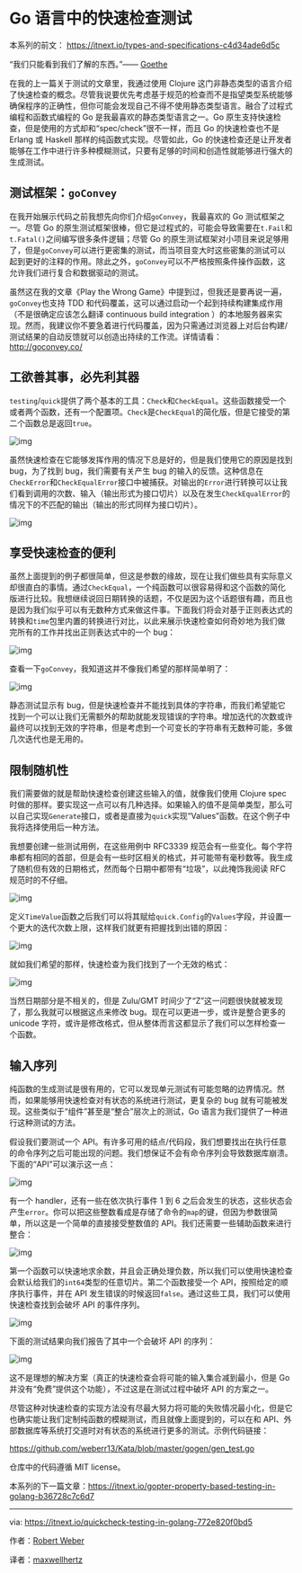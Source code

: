 # Go 语言中的快速检查测试

本系列的前文： <https://itnext.io/types-and-specifications-c4d34ade6d5c>

“我们只能看到我们了解的东西。”—— [Goethe](<https://en.wikipedia.org/wiki/Johann_Wolfgang_von_Goethe>)

在我的上一篇关于测试的文章里，我通过使用 Clojure 这门非静态类型的语言介绍了快速检查的概念。尽管我说要优先考虑基于规范的检查而不是指望类型系统能够确保程序的正确性，但你可能会发现自己不得不使用静态类型语言。融合了过程式编程和函数式编程的 Go 是我最喜欢的静态类型语言之一。Go 原生支持快速检查，但是使用的方式却和“spec/check”很不一样，而且 Go 的快速检查也不是 Erlang 或 Haskell 那样的纯函数式实现。尽管如此，Go 的快速检查还是让开发者能够在工作中进行许多种模糊测试，只要有足够的时间和创造性就能够进行强大的生成测试。

## 测试框架：`goConvey`

在我开始展示代码之前我想先向你们介绍`goConvey`，我最喜欢的 Go 测试框架之一。尽管 Go 的原生测试框架很棒，但它是过程式的，可能会导致需要在`t.Fail`和`t.Fatal()`之间编写很多条件逻辑；尽管 Go 的原生测试框架对小项目来说足够用了，但是`goConvey`可以进行更密集的测试，而当项目变大时这些密集的测试可以起到更好的注释的作用。除此之外，`goConvey`可以不严格按照条件操作函数，这允许我们进行复合和数据驱动的测试。

虽然这在我的文章《Play the Wrong Game》中提到过，但我还是要再说一遍，`goConvey`也支持 TDD 和代码覆盖，这可以通过启动一个起到持续构建集成作用（不是很确定应该怎么翻译 continuous build integration ）的本地服务器来实现。然而，我建议你不要急着进行代码覆盖，因为只需通过浏览器上对后台构建/测试结果的自动反馈就可以创造出持续的工作流。详情请看：<http://goconvey.co/>

## 工欲善其事，必先利其器

`testing`/`quick`提供了两个基本的工具：`Check`和`CheckEqual`。这些函数接受一个或者两个函数，还有一个配置项。`Check`是`CheckEqual`的简化版，但是它接受的第二个函数总是返回`true`。

![img](file:///H:/go/src/translation/QuickCheck%20Testing%20in%20Golang%20%E2%80%93%20ITNEXT_files/0_2qezPmGmV5CZQ2PB(1))

虽然快速检查在它能够发挥作用的情况下总是好的，但是我们使用它的原因是找到 bug，为了找到 bug，我们需要有关产生 bug 的输入的反馈。这种信息在`CheckError`和`CheckEqualError`接口中被捕获。对输出的`Error`进行转换可以让我们看到调用的次数、输入（输出形式为接口切片）以及在发生`CheckEqualError`的情况下的不匹配的输出（输出的形式同样为接口切片）。

![img](file:///H:/go/src/translation/QuickCheck%20Testing%20in%20Golang%20%E2%80%93%20ITNEXT_files/0_HU2q0vgYOV4_NOG-(1))

## 享受快速检查的便利

虽然上面提到的例子都很简单，但这是参数的缘故，现在让我们做些具有实际意义却很直白的事情。通过`CheckEqual`，一个纯函数可以很容易得和这个函数的简化版进行比较。我想继续说回日期转换的话题，不仅是因为这个话题很有趣，而且也是因为我们似乎可以有无数种方式来做这件事。下面我们将会对基于正则表达式的转换和`time`包里内置的转换进行对比，以此来展示快速检查如何奇妙地为我们做完所有的工作并找出正则表达式中的一个 bug：

![img](file:///H:/go/src/translation/QuickCheck%20Testing%20in%20Golang%20%E2%80%93%20ITNEXT_files/0_aqOo4T0mCxx_4Ybi(1))

查看一下`goConvey`，我知道这并不像我们希望的那样简单明了：

![img](file:///H:/go/src/translation/QuickCheck%20Testing%20in%20Golang%20%E2%80%93%20ITNEXT_files/0_e78RWmkJk_tblrJO(1))

静态测试显示有 bug，但是快速检查并不能找到具体的字符串，而我们希望能它找到一个可以让我们无需额外的帮助就能发现错误的字符串。增加迭代的次数或许最终可以找到无效的字符串，但是考虑到一个可变长的字符串有无数种可能，多做几次迭代也是无用的。

## 限制随机性

我们需要做的就是帮助快速检查创建这些输入的值，就像我们使用 Clojure spec 时做的那样。要实现这一点可以有几种选择。如果输入的值不是简单类型，那么可以自己实现`Generate`接口，或者是直接为`quick`实现“Values”函数。在这个例子中我将选择使用后一种方法。

我想要创建一些测试用例，在这些用例中 RFC3339 规范会有一些变化。每个字符串都有相同的首部，但是会有一些时区相关的格式，并可能带有毫秒数等。我生成了随机但有效的日期格式，然而每个日期中都带有“垃圾”，以此掩饰我阅读 RFC 规范时的不仔细。

![img](file:///H:/go/src/translation/QuickCheck%20Testing%20in%20Golang%20%E2%80%93%20ITNEXT_files/0_JPnHMZNm9sHCZeOw(1))

定义`TimeValue`函数之后我们可以将其赋给`quick.Config`的`Values`字段，并设置一个更大的迭代次数上限，这样我们就更有把握找到出错的原因：

![img](file:///H:/go/src/translation/QuickCheck%20Testing%20in%20Golang%20%E2%80%93%20ITNEXT_files/0_Xk1oVRFyuZULRU1Q(1))

就如我们希望的那样，快速检查为我们找到了一个无效的格式：

![img](file:///H:/go/src/translation/QuickCheck%20Testing%20in%20Golang%20%E2%80%93%20ITNEXT_files/0_pfXTE4R4w9hyuTmu(1))

当然日期部分是不相关的，但是 Zulu/GMT 时间少了“Z”这一问题很快就被发现了，那么我就可以根据这点来修改 bug。现在可以更进一步，或许是整合更多的 unicode 字符，或许是修改格式，但从整体而言这都显示了我们可以怎样检查一个函数。

## 输入序列

纯函数的生成测试是很有用的，它可以发现单元测试有可能忽略的边界情况。然而，如果能够用快速检查对有状态的系统进行测试，更复杂的 bug 就有可能被发现。这些类似于“组件”甚至是“整合”层次上的测试，Go 语言为我们提供了一种进行这种测试的方法。

假设我们要测试一个 API。有许多可用的结点/代码段，我们想要找出在执行任意的命令序列之后可能出现的问题。我们想保证不会有命令序列会导致数据库崩溃。下面的“API”可以演示这一点：

![img](file:///H:/go/src/translation/QuickCheck%20Testing%20in%20Golang%20%E2%80%93%20ITNEXT_files/0_-YhQN1xEp-WzUmyE(1))

有一个 handler，还有一些在依次执行事件 1 到 6 之后会发生的状态，这些状态会产生`error`。你可以把这些整数看成是存储了命令的`map`的键，但因为参数很简单，所以这是一个简单的直接接受整数值的 API。我们还需要一些辅助函数来进行整合：

![img](file:///H:/go/src/translation/QuickCheck%20Testing%20in%20Golang%20%E2%80%93%20ITNEXT_files/0_QMvvAPRtFe3IDsDC(1))

第一个函数可以快速地求余数，并且会正确处理负数，所以我们可以使用快速检查会默认给我们的`int64`类型的任意切片。第二个函数接受一个 API，按照给定的顺序执行事件，并在 API 发生错误的时候返回`false`。通过这些工具，我们可以使用快速检查找到会破坏 API 的事件序列。

![img](file:///H:/go/src/translation/QuickCheck%20Testing%20in%20Golang%20%E2%80%93%20ITNEXT_files/0_DhsByh96G1pu9krC(1))

下面的测试结果向我们报告了其中一个会破坏 API 的序列：

![img](file:///H:/go/src/translation/QuickCheck%20Testing%20in%20Golang%20%E2%80%93%20ITNEXT_files/0_-dUy1YwExiCmXblT(1))

这不是理想的解决方案（真正的快速检查会将可能的输入集合减到最小，但是 Go 并没有“免费”提供这个功能），不过这是在测试过程中破坏 API 的方案之一。

尽管这种对快速检查的实现方法没有尽最大努力将可能的失败情况最小化，但是它也确实能让我们定制纯函数的模糊测试，而且就像上面提到的，可以在和 API、外部数据库等系统打交道时对有状态的系统进行更多的测试。示例代码链接：

<https://github.com/weberr13/Kata/blob/master/gogen/gen_test.go>

仓库中的代码遵循 MIT license。

本系列的下一篇文章：<https://itnext.io/gopter-property-based-testing-in-golang-b36728c7c6d7>

---

via: <https://itnext.io/quickcheck-testing-in-golang-772e820f0bd5>

作者：[Robert Weber](https://itnext.io/@robert_70579)

译者：[maxwellhertz](<https://github.com/maxwellhertz>)

